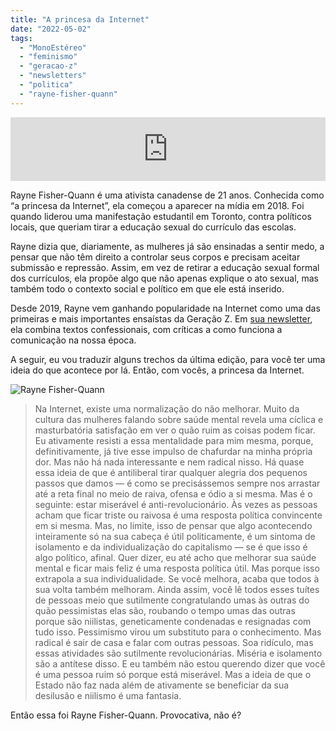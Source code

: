 ```yaml
---
title: "A princesa da Internet"
date: "2022-05-02"
tags: 
  - "MonoEstéreo"
  - "feminismo"
  - "geracao-z"
  - "newsletters"
  - "politica"
  - "rayne-fisher-quann"
---
```


<iframe src="https://anchor.fm/monoestereo/embed/episodes/A-princesa-da-Internet-e1ht4gr" height="102px" width="100%" frameborder="0" scrolling="no"></iframe>

Rayne Fisher-Quann é uma ativista canadense de 21 anos. Conhecida como “a princesa da Internet”, ela começou a aparecer na mídia em 2018. Foi quando liderou uma manifestação estudantil em Toronto, contra políticos locais, que queriam tirar a educação sexual do currículo das escolas.

Rayne dizia que, diariamente, as mulheres já são ensinadas a sentir medo, a pensar que não têm direito a controlar seus corpos e precisam aceitar submissão e repressão. Assim, em vez de retirar a educação sexual formal dos currículos, ela propõe algo que não apenas explique o ato sexual, mas também todo o contexto social e político em que ele está inserido.

Desde 2019, Rayne vem ganhando popularidade na Internet como uma das primeiras e mais importantes ensaístas da Geração Z. Em [sua newsletter](https://internetprincess.substack.com/p/manic-pixie-dream-world), ela combina textos confessionais, com críticas a como funciona a comunicação na nossa época.

A seguir, eu vou traduzir alguns trechos da última edição, para você ter uma ideia do que acontece por lá. Então, com vocês, a princesa da Internet.

![Rayne Fisher-Quann](https://eduf.me/wp-content/uploads/2022/04/rayne-1.webp)

> Na Internet, existe uma normalização do não melhorar. Muito da cultura das mulheres falando sobre saúde mental revela uma cíclica e masturbatória satisfação em ver o quão ruim as coisas podem ficar. Eu ativamente resisti a essa mentalidade para mim mesma, porque, definitivamente, já tive esse impulso de chafurdar na minha própria dor. Mas não há nada interessante e nem radical nisso. Há quase essa ideia de que é antiliberal tirar qualquer alegria dos pequenos passos que damos — é como se precisássemos sempre nos arrastar até a reta final no meio de raiva, ofensa e ódio a si mesma. Mas é o seguinte: estar miserável é anti-revolucionário. Às vezes as pessoas acham que ficar triste ou raivosa é uma resposta política convincente em si mesma. Mas, no limite, isso de pensar que algo acontecendo inteiramente só na sua cabeça é útil politicamente, é um sintoma de isolamento e da individualização do capitalismo — se é que isso é algo político, afinal. Quer dizer, eu até acho que melhorar sua saúde mental e ficar mais feliz é uma resposta política útil. Mas porque isso extrapola a sua individualidade. Se você melhora, acaba que todos à sua volta também melhoram. Ainda assim, você lê todos esses tuítes de pessoas meio que sutilmente congratulando umas às outras do quão pessimistas elas são, roubando o tempo umas das outras porque são niilistas, geneticamente condenadas e resignadas com tudo isso. Pessimismo virou um substituto para o conhecimento. Mas radical é sair de casa e falar com outras pessoas. Soa ridículo, mas essas atividades são sutilmente revolucionárias. Miséria e isolamento são a antítese disso. E eu também não estou querendo dizer que você é uma pessoa ruim só porque está miserável. Mas a ideia de que o Estado não faz nada além de ativamente se beneficiar da sua desilusão e niilismo é uma fantasia.

Então essa foi Rayne Fisher-Quann. Provocativa, não é?
